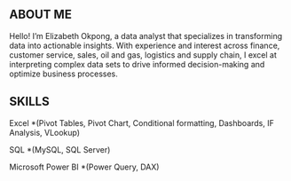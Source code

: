 ## ABOUT ME
Hello! I’m Elizabeth Okpong, a data analyst that specializes in transforming data into actionable insights. With experience and interest across finance, customer service, sales, oil and gas, logistics and supply chain, I excel at interpreting complex data sets to drive informed decision-making and optimize business processes.
## SKILLS
Excel *(Pivot Tables, Pivot Chart, Conditional formatting, Dashboards, IF Analysis, VLookup)

SQL *(MySQL, SQL Server)

Microsoft Power BI *(Power Query, DAX)
